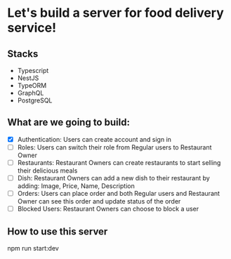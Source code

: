 # Let's build a server for food delivery service!

## Stacks

- Typescript
- NestJS
- TypeORM
- GraphQL
- PostgreSQL

## What are we going to build:

- [x] Authentication: Users can create account and sign in
- [ ] Roles: Users can switch their role from Regular users to Restaurant Owner
- [ ] Restaurants: Restaurant Owners can create restaurants to start selling their delicious meals
- [ ] Dish: Restaurant Owners can add a new dish to their restaurant by adding: Image, Price, Name, Description
- [ ] Orders: Users can place order and both Regular users and Restaurant Owner can see this order and update status of the order
- [ ] Blocked Users: Restaurant Owners can choose to block a user

## How to use this server

npm run start:dev
